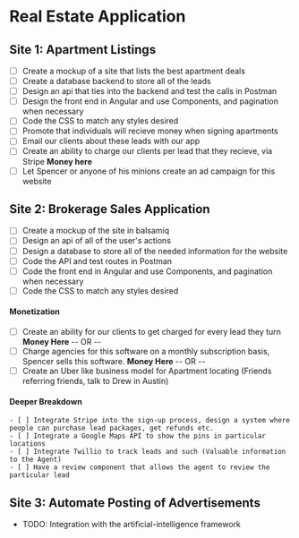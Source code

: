 # Real Estate Application

## Site 1: Apartment Listings

  - [ ] Create a mockup of a site that lists the best apartment deals
  - [ ] Create a database backend to store all of the leads
  - [ ] Design an api that ties into the backend and test the calls in Postman
  - [ ] Design the front end in Angular and use Components, and pagination when necessary
  - [ ] Code the CSS to match any styles desired
  - [ ] Promote that individuals will recieve money when signing apartments
  - [ ] Email our clients about these leads with our app
  - [ ] Create an ability to charge our clients per lead that they recieve, via Stripe **Money here**
  - [ ] Let Spencer or anyone of his minions create an ad campaign for this website

## Site 2: Brokerage Sales Application

  - [ ] Create a mockup of the site in balsamiq
  - [ ] Design an api of all of the user's actions
  - [ ] Design a database to store all of the needed information for the website
  - [ ] Code the API and test routes in Postman
  - [ ] Code the front end in Angular and use Components, and pagination when necessary
  - [ ] Code the CSS to match any styles desired

#### Monetization

  - [ ] Create an ability for our clients to get charged for every lead they turn **Money Here**
  -- OR --
  - [ ] Charge agencies for this software on a monthly subscription basis, Spencer sells this software. **Money Here**
  -- OR --
  - [ ] Create an Uber like business model for Apartment locating (Friends referring friends, talk to Drew in Austin)

#### Deeper Breakdown

    - [ ] Integrate Stripe into the sign-up process, design a system where people can purchase lead packages, get refunds etc.
    - [ ] Integrate a Google Maps API to show the pins in particular locations
    - [ ] Integrate Twillio to track leads and such (Valuable information to the Agent)
    - [ ] Have a review component that allows the agent to review the particular lead

## Site 3: Automate Posting of Advertisements

  - TODO: Integration with the artificial-intelligence framework
